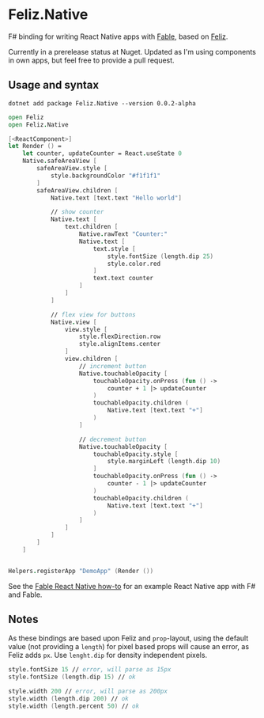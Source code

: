 # Feliz.Native

F# binding for writing React Native apps with [Fable](https://github.com/fable-compiler/Fable), based on [Feliz](https://github.com/Zaid-Ajaj/Feliz).


Currently in a prerelease status at Nuget. Updated as I'm using components in own apps, but feel free to provide a pull request.

## Usage and syntax

```dotnet add package Feliz.Native --version 0.0.2-alpha```

```fsharp
open Feliz
open Feliz.Native

[<ReactComponent>]
let Render () =
    let counter, updateCounter = React.useState 0
    Native.safeAreaView [
        safeAreaView.style [
            style.backgroundColor "#f1f1f1"
        ]
        safeAreaView.children [
            Native.text [text.text "Hello world"]

            // show counter
            Native.text [
                text.children [
                    Native.rawText "Counter:"
                    Native.text [
                        text.style [
                            style.fontSize (length.dip 25)
                            style.color.red
                        ]
                        text.text counter
                    ]
                ]
            ]

            // flex view for buttons
            Native.view [
                view.style [
                    style.flexDirection.row
                    style.alignItems.center
                ]
                view.children [
                    // increment button
                    Native.touchableOpacity [
                        touchableOpacity.onPress (fun () ->
                            counter + 1 |> updateCounter
                        )
                        touchableOpacity.children (
                            Native.text [text.text "+"]
                        )
                    ]

                    // decrement button
                    Native.touchableOpacity [
                        touchableOpacity.style [
                            style.marginLeft (length.dip 10)
                        ]
                        touchableOpacity.onPress (fun () ->
                            counter - 1 |> updateCounter
                        )
                        touchableOpacity.children (
                            Native.text [text.text "+"]
                        )
                    ]
                ]
            ]
        ]
    ]


Helpers.registerApp "DemoApp" (Render ())
```


See the [Fable React Native how-to](https://github.com/martinmoec/fable-react-native-how-to) for an example React Native app with F# and Fable.

## Notes

As these bindings are based upon Feliz and `prop`-layout, using the default value (not providing a `length`) for pixel based props will cause an error, as Feliz adds `px`. Use `lenght.dip` for density independent pixels.

```fsharp
style.fontSize 15 // error, will parse as 15px
style.fontSize (length.dip 15) // ok

style.width 200 // error, will parse as 200px
style.width (length.dip 200) // ok
style.width (length.percent 50) // ok
```